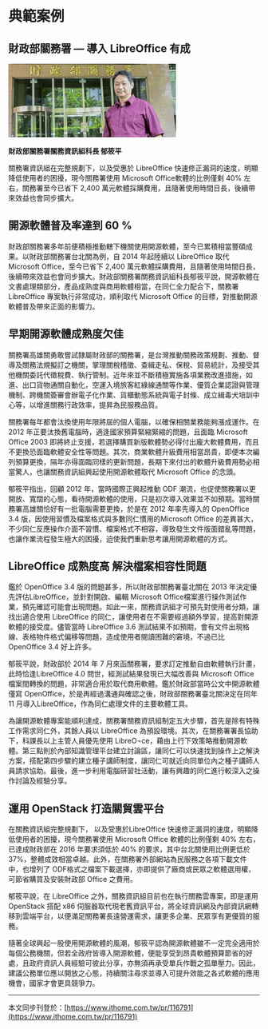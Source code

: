 # 典範案例

## 財政部關務署 — 導入 LibreOffice 有成

![](/assets/vghtc-4.jpg)

**財政部關務署關務資訊組科長 郁筱平**

關務署資訊組在完整規劃下，以及受惠於 LibreOffice 快速修正漏洞的速度，明顯降低使用者的困擾，現今關務署使用 Microsoft Office軟體的比例僅剩 40% 左右，關務署至今已省下 2,400 萬元軟體採購費用，且隨著使用時間日長，後續帶來效益也會同步擴大。

## 開源軟體普及率達到 60 %

財政部關務署多年前便積極推動轄下機關使用開源軟體，至今已累積相當豐碩成果。以財政部關務署台北關為例，自 2014 年起陸續以 LibreOffice 取代 Microsoft Office，至今已省下 2,400 萬元軟體採購費用，且隨著使用時間日長，後續帶來效益也會同步擴大。財政部關務署關務資訊組科長郁筱平說，開源軟體在文書處理類部分，產品成熟度與商用軟體相當，在同仁全力配合下，關務署 LibreOffice 專案執行非常成功，順利取代 Microsoft Office 的目標，對推動開源軟體普及帶來正面的影響力。

## 早期開源軟體成熟度欠佳

關務署高雄關勇敢嘗試隸屬財政部的關務署，是台灣推動關務政策規劃、推動、督導及關務法規擬訂之機關，掌理關稅稽徵、查緝走私、保稅、貿易統計，及接受其他機關委託代徵稅費、執行管制。近年來並不斷積極實施各項業務改進措施，如進、出口貨物通關自動化，空運入境旅客紅綠線通關等作業、優質企業認證與管理機制、跨機關簽審會辦電子化作業、貨櫃動態系統與電子封條、成立緝毒犬培訓中心等，以增進關務行政效率，提昇為民服務品質。

關務署每年都會汰換使用年限將屆的個人電腦，以確保相關業務能夠漲成運作。在 2012 年正要汰換舊電腦時，適逢國家預算緊縮緊縮的問題，且面臨 Microsoft Office 2003 即將終止支援，若選擇購買新版軟體勢必得付出龐大軟體費用，而且不更換恐面臨軟體安全性等問題。其次，商業軟體升級費用相當昂貴，即便本次編列預算更換，隔年亦得面臨同樣的更新問題，長期下來付出的軟體升級費用勢必相當驚人，也讓關務資訊組興起使用開源軟體取代 Microsoft Office 的念頭。

郁筱平指出，回顧 2012 年，當時國際正興起推動 ODF 潮流，也促使關務署以更開放、寬闊的心態，看待開源軟體的使用，只是初次導入效果並不如預期。當時關務署高雄關恰好有一批電腦需要更換，於是在 2012 年率先導入的 OpenOffice 3.4 版，因使用習慣及檔案格式與多數同仁慣用的Microsoft Office 的差異甚大，不少同仁反應操作介面不習慣、檔案格式不相容，導致發生文件版面錯亂等問題，也讓作業流程發生極大的困擾，迫使我們重新思考讓用開源軟體的方式。

## LibreOffice 成熟度高 解決檔案相容性問題

鑑於 OpenOffice 3.4 版的問題甚多，所以財政部關務署臺北關在 2013 年決定優先評估LibreOffice，並針對開啟、編輯 Microsoft Office檔案進行操作測試作業，預先確認可能會出現問題。如此一來，關務資訊組才可預先對使用者分類，讓找出適合使用 LibreOffice 的同仁，讓使用者在不需要經過額外學習，提高對開源軟體的接受度。儘管當時 LibreOffice 3.6 測試結果不如預期，會有文件出現格線、表格物件格式偏移等問題，造成使用者閱讀困難的窘境，不過已比OpenOffice 3.4 好上許多。

郁筱平說，財政部於 2014 年 7 月來函關務署，要求訂定推動自由軟體執行計畫，此時恰逢LibreOffice 4.0 問世，經測試結果發現已大幅改善與 Microsoft Office 檔案間轉換的問題，非常適合用於取代商用軟體。鑑於財政部當時公文中開源軟體僅寫 OpenOffice，於是再經過溝通與確認之後，財政部關務署臺北關決定在同年 11 月導入LibreOffice，作為同仁處理文件的主要軟體工具。

為讓開源軟體專案能順利達成，關務署關務資訊組制定五大步驟，首先是除有特殊工作需求同仁外，其餘人員以 LibreOffice 為預設環境。其次，在關務署署長協助下，科課長以上主管人員優先使用 LibreO¬ce，藉由上行下效策略推動開源軟體。第三點則於內部知識管理平台建立討論區，讓同仁可以快速找到操作上之解決方案，搭配第四步驟的建立種子講師制度，讓同仁可就近向同單位內之種子講師人員請求協助。最後，進一步利用電腦研習社活動，讓有興趣的同仁進行較深入之操作討論及經驗分享。

## 運用 OpenStack 打造關貿雲平台

在關務資訊組完整規劃下， 以及受惠於LibreOffice 快速修正漏洞的速度，明顯降低使用者的困擾，現今關務署使用 Microsoft Office 軟體的比例僅剩 40% 左右，已達成財政部在 2016 年要求須低於 40% 的要求，其中台北關使用比例更低於37%，整體成效相當卓越。此外，在關務署外部網站為民服務之各項下載文件中，也增列了 ODF格式之檔案下載選擇，亦即提供了廠商或民眾之軟體選用權，可節省購買及安裝財政部 Office 之費用。

郁筱平說，在 LibreOffice 之外，關務資訊組目前也在執行關務雲專案，即是運用 OpenStack 搭配 x86 伺服器取代現老舊資訊平台，將全球資訊網及內部資訊網轉移到雲端平台，以便滿足關務署長遠營運需求，讓更多企業、民眾享有更優質的服務。

隨著全球興起一股使用開源軟體的風潮，郁筱平認為開源軟體雖不一定完全適用於每個公務機關，但若全政府皆導入開源軟體，便能享受到昂貴軟體預算節省的好處，且政府資訊人員經驗可彼此分享，亦無須再承受單兵作戰之孤單壓力。因此，建議公務單位應以開放之心態，持續關注尋求並導入可提升效能之各式軟體的應用機會，國家才會更具競爭力。

---

本文同步刊登於：[https://www.ithome.com.tw/pr/116791](https://www.ithome.com.tw/pr/116791)

